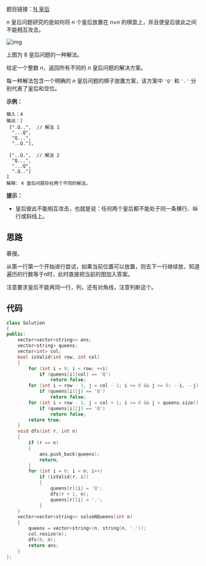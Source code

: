 题目链接：[N 皇后](https://leetcode-cn.com/problems/n-queens/)

*n* 皇后问题研究的是如何将 *n* 个皇后放置在 *n*×*n* 的棋盘上，并且使皇后彼此之间不能相互攻击。

![img](https://image-1252109614.cos.ap-beijing.myqcloud.com/img/20200903013741.png)

上图为 8 皇后问题的一种解法。

给定一个整数 *n*，返回所有不同的 *n* 皇后问题的解决方案。

每一种解法包含一个明确的 *n* 皇后问题的棋子放置方案，该方案中 `'Q'` 和 `'.'` 分别代表了皇后和空位。

**示例：**

```
输入：4
输出：[
 [".Q..",  // 解法 1
  "...Q",
  "Q...",
  "..Q."],

 ["..Q.",  // 解法 2
  "Q...",
  "...Q",
  ".Q.."]
]
解释: 4 皇后问题存在两个不同的解法。
```

 

**提示：**

- 皇后彼此不能相互攻击，也就是说：任何两个皇后都不能处于同一条横行、纵行或斜线上。

## 思路

暴搜。

从第一行第一个开始进行尝试，如果当前位置可以放置，则去下一行继续放，知道遍历的行数等于n时，此时直接把当前的图加入答案。

注意要求皇后不能再同一行，列，还有对角线，注意判断这个。

## 代码

```cpp
class Solution
{
public:
    vector<vector<string>> ans;
    vector<string> queens;
    vector<int> col;
    bool isValid(int row, int col)
    {
        for (int i = 0; i < row; ++i)
            if (queens[i][col] == 'Q')
                return false;
        for (int i = row - 1, j = col - 1; i >= 0 && j >= 0; --i, --j)
            if (queens[i][j] == 'Q')
                return false;
        for (int i = row - 1, j = col + 1; i >= 0 && j < queens.size(); --i, ++j)
            if (queens[i][j] == 'Q')
                return false;
        return true;
    }
    void dfs(int r, int n)
    {
        if (r == n)
        {
            ans.push_back(queens);
            return;
        }
        for (int i = 0; i < n; i++)
            if (isValid(r, i))
            {
                queens[r][i] = 'Q';
                dfs(r + 1, n);
                queens[r][i] = '.';
            }
    }
    vector<vector<string>> solveNQueens(int n)
    {
        queens = vector<string>(n, string(n, '.'));
        col.resize(n);
        dfs(0, n);
        return ans;
    }
};
```

